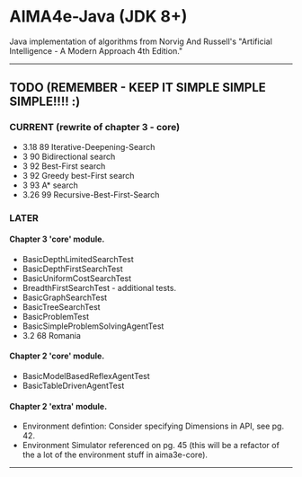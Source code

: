 # AIMA4e-Java (JDK 8+)
Java implementation of algorithms from Norvig And Russell's "Artificial Intelligence - A Modern Approach 4th Edition."

---

## TODO (REMEMBER - KEEP IT SIMPLE SIMPLE SIMPLE!!!! :)
### CURRENT (rewrite of chapter 3 - core)
* 3.18	89	Iterative-Deepening-Search
* 3 	90	Bidirectional search
* 3 	92	Best-First search
* 3 	92	Greedy best-First search
* 3 	93	A* search
* 3.26	99	Recursive-Best-First-Search

### LATER

#### Chapter 3 'core' module.
* BasicDepthLimitedSearchTest
* BasicDepthFirstSearchTest
* BasicUniformCostSearchTest
* BreadthFirstSearchTest - additional tests.
* BasicGraphSearchTest
* BasicTreeSearchTest
* BasicProblemTest
* BasicSimpleProblemSolvingAgentTest
* 3.2 	68	Romania

#### Chapter 2 'core' module.
* BasicModelBasedReflexAgentTest
* BasicTableDrivenAgentTest

#### Chapter 2 'extra' module.
* Environment defintion: Consider specifying Dimensions in API, see pg. 42.
* Environment Simulator referenced on pg. 45 (this will be a refactor of the a lot of the environment stuff
  in aima3e-core).

---



